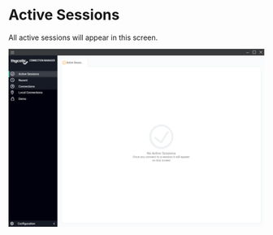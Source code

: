 [title]: #	(Active Sessions)
[tags]: #	(ui,activesession)
[priority]: #	(301)
# Active Sessions 

All active sessions will appear in this screen.

![active-sessions](images/active-sessions.png)
